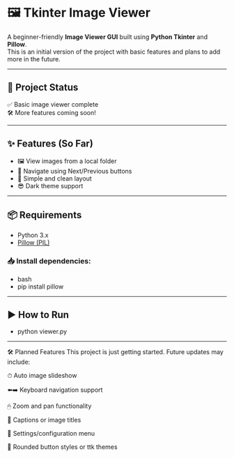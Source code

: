 # 🖼️ Tkinter Image Viewer

A beginner-friendly **Image Viewer GUI** built using **Python Tkinter** and **Pillow**.  
This is an initial version of the project with basic features and plans to add more in the future.

---

## 🚧 Project Status

✅ Basic image viewer complete    
🛠️ More features coming soon!

---

## ✨ Features (So Far)

- 🖼️ View images from a local folder
- 🔄 Navigate using Next/Previous buttons
- 🧼 Simple and clean layout
- 😎 Dark theme support

---

## 📦 Requirements

- Python 3.x
- [Pillow (PIL)](https://pypi.org/project/Pillow/)

### 📥 Install dependencies:

- bash
- pip install pillow


---

## ▶️ How to Run
- python viewer.py

---
🛠️ Planned Features
This project is just getting started. Future updates may include:

⏱ Auto image slideshow

⬅️➡️ Keyboard navigation support

🖱 Zoom and pan functionality

📝 Captions or image titles

🧪 Settings/configuration menu

🧊 Rounded button styles or ttk themes


